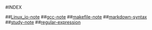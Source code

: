 #INDEX

##[Linux_io-note](https://github.com/yokay/Study-note-of-Linux/blob/master/Documention/Linux_iowr-note.md)
##[gcc-note](https://github.com/yokay/Study-note-of-Linux/blob/master/Documention/gcc-note.md)
##[makefile-note](https://github.com/yokay/Study-note-of-Linux/blob/master/Documention/makefile-note.md)
##[markdown-syntax](https://github.com/yokay/Study-note-of-Linux/blob/master/Documention/markdown-syntax.md)
##[study-note](https://github.com/yokay/Study-note-of-Linux/blob/master/Documention/study-note.md)
##[regular-expression](https://github.com/yokay/Study-note-of-Linux/blob/master/Documention/regular-expression.md)
